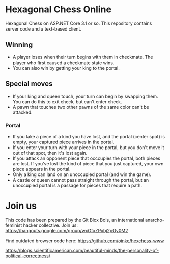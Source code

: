 # Hexagonal Chess Online

Hexagonal Chess on ASP.NET Core 3.1 or so. This repository contains server code and a text-based client. 

## Winning

* A player loses when their turn begins with them in checkmate. The player who first caused a checkmate state wins. 
* You can also win by getting your king to the portal.

## Special moves

* If your king and queen touch, your turn can begin by swapping them. You can do this to exit check, but can't enter check.
* A pawn that touches two other pawns of the same color can't be attacked.

### Portal

* If you take a piece of a kind you have lost, and the portal (center spot) is empty, your captured piece arrives in the portal.
* If you enter your turn with your piece in the portal, but you don't move it out of that spot, then it's lost again.
* If you attack an opponent piece that occcupies the portal, both pieces are lost. If you've lost the kind of piece that you just captured, your own piece appears in the portal.
* Only a king can land on an unoccupied portal (and win the game).
* A castle or queen cannot pass straight through the portal, but an unoccupied portal is a passage for pieces that require a path.

# Join us

This code has been prepared by the Git Blox Bois, an international anarcho-feminist hacker collective. Join us: https://hangouts.google.com/group/wxGfxZPxbj2pOy0M2

Find outdated browser code here: https://github.com/oinke/hexchess-www

https://blogs.scientificamerican.com/beautiful-minds/the-personality-of-political-correctness/

